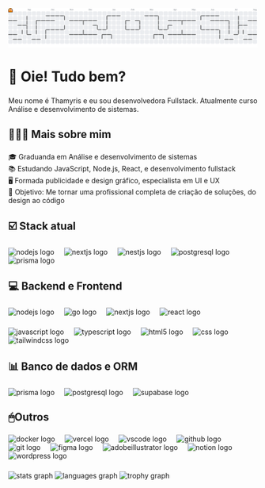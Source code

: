 <picture>
  <source media="(prefers-color-scheme: dark)" srcset="https://raw.githubusercontent.com/thamybareicha/thamybareicha/output/pacman-contribution-graph-dark.svg">
  <source media="(prefers-color-scheme: light)" srcset="https://raw.githubusercontent.com/thamybareicha/thamybareicha/output/pacman-contribution-graph.svg">
  <img alt="pacman contribution graph" src="https://raw.githubusercontent.com/thamybareicha/thamybareicha/output/pacman-contribution-graph.svg">
</picture>

###

<h1 align="left">👋 Oie! Tudo bem?</h1>

###

<p align="left">Meu nome é Thamyris e eu sou desenvolvedora Fullstack. Atualmente curso Análise e desenvolvimento de sistemas.</p>

###

<h2 align="left">👩🏽‍💻 Mais sobre mim</h2>

###

<p align="left">🎓 Graduanda em Análise e desenvolvimento de sistemas<br>📚 Estudando JavaScript, Node.js, React, e desenvolvimento fullstack<br>🖥️ Formada publicidade e design gráfico, especialista em UI e UX<br>🎯 Objetivo: Me tornar uma profissional completa de criação de soluções, do design ao código</p>

###

<h2 align="left">☑️ Stack atual</h2>

###

<div align="left">
  <img src="https://skillicons.dev/icons?i=nodejs" height="40" alt="nodejs logo"  />
  <img width="12" />
  <img src="https://skillicons.dev/icons?i=nextjs" height="40" alt="nextjs logo"  />
  <img width="12" />
  <img src="https://skillicons.dev/icons?i=nestjs" height="40" alt="nestjs logo"  />
  <img width="12" />
  <img src="https://skillicons.dev/icons?i=postgres" height="40" alt="postgresql logo"  />
  <img width="12" />
  <img src="https://skillicons.dev/icons?i=prisma" height="40" alt="prisma logo"  />
</div>

###

<h2 align="left">💻 Backend e Frontend</h2>

###

<div align="left">
  <img src="https://skillicons.dev/icons?i=nodejs" height="40" alt="nodejs logo"  />
  <img width="12" />
  <img src="https://cdn.jsdelivr.net/gh/devicons/devicon/icons/go/go-original.svg" height="40" alt="go logo"  />
  <img width="12" />
  <img src="https://skillicons.dev/icons?i=nextjs" height="40" alt="nextjs logo"  />
  <img width="12" />
  <img src="https://skillicons.dev/icons?i=react" height="40" alt="react logo"  />
</div>

###

<div align="left">
  <img src="https://skillicons.dev/icons?i=js" height="40" alt="javascript logo"  />
  <img width="12" />
  <img src="https://skillicons.dev/icons?i=ts" height="40" alt="typescript logo"  />
  <img width="12" />
  <img src="https://skillicons.dev/icons?i=html" height="40" alt="html5 logo"  />
  <img width="12" />
  <img src="https://skillicons.dev/icons?i=css" height="40" alt="css logo"  />
  <img width="12" />
  <img src="https://skillicons.dev/icons?i=tailwind" height="40" alt="tailwindcss logo"  />
</div>

###

<h2 align="left">📊 Banco de dados e ORM</h2>

###

<div align="left">
  <img src="https://skillicons.dev/icons?i=prisma" height="40" alt="prisma logo"  />
  <img width="12" />
  <img src="https://skillicons.dev/icons?i=postgres" height="40" alt="postgresql logo"  />
  <img width="12" />
  <img src="https://skillicons.dev/icons?i=supabase" height="40" alt="supabase logo"  />
</div>

###

<h2 align="left">🖱Outros</h2>

###

<div align="left">
  <img src="https://skillicons.dev/icons?i=docker" height="40" alt="docker logo"  />
  <img width="12" />
  <img src="https://skillicons.dev/icons?i=vercel" height="40" alt="vercel logo"  />
  <img width="12" />
  <img src="https://skillicons.dev/icons?i=vscode" height="40" alt="vscode logo"  />
  <img width="12" />
  <img src="https://skillicons.dev/icons?i=github" height="40" alt="github logo"  />
  <img width="12" />
  <img src="https://skillicons.dev/icons?i=git" height="40" alt="git logo"  />
  <img width="12" />
  <img src="https://skillicons.dev/icons?i=figma" height="40" alt="figma logo"  />
  <img width="12" />
  <img src="https://skillicons.dev/icons?i=ai" height="40" alt="adobeillustrator logo"  />
  <img width="12" />
  <img src="https://skillicons.dev/icons?i=notion" height="40" alt="notion logo"  />
  <img width="12" />
  <img src="https://skillicons.dev/icons?i=wordpress" height="40" alt="wordpress logo"  />
</div>

###

<div align="left">
  <img src="https://github-readme-stats.vercel.app/api?username=thamybareicha&hide_title=false&hide_rank=false&show_icons=true&include_all_commits=true&count_private=true&disable_animations=false&theme=github_dark&locale=pt-br&hide_border=true&order=1&custom_title=Stats" height="150" alt="stats graph"  />
  <img src="https://github-readme-stats.vercel.app/api/top-langs?username=thamybareicha&locale=pt-br&hide_title=false&layout=compact&card_width=320&langs_count=5&theme=github_dark&hide_border=true&order=2&custom_title=Linguagens%20mais%20usadas" height="150" alt="languages graph"  />
  <img src="https://github-profile-trophy.vercel.app?username=thamybareicha&theme=nord&column=7&row=1&margin-w=10&margin-h=10&no-bg=true&no-frame=true&order=4" height="150" alt="trophy graph"  />
</div>

###
